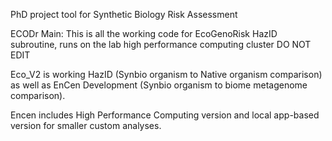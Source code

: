PhD project tool for Synthetic Biology Risk Assessment


ECODr Main:
This is all the working code for EcoGenoRisk HazID subroutine, runs on the lab high performance computing cluster 
DO NOT EDIT

Eco_V2 is working HazID (Synbio organism to Native organism comparison) as well as EnCen Development (Synbio organism to biome metagenome comparison). 

Encen includes High Performance Computing version and local app-based version for smaller custom analyses. 

